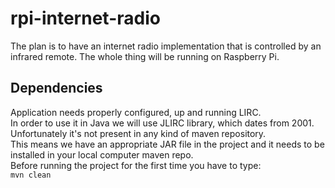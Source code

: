 # rpi-internet-radio

The plan is to have an internet radio implementation that is controlled by an infrared remote.
The whole thing will be running on Raspberry Pi.

## Dependencies
Application needs properly configured, up and running LIRC.  
In order to use it in Java we will use JLIRC library, which dates from 2001.  
Unfortunately it's not present in any kind of maven repository.  
This means we have an appropriate JAR file in the project and it needs to be installed in your local computer maven repo.  
Before running the project for the first time you have to type:  
`mvn clean`  
